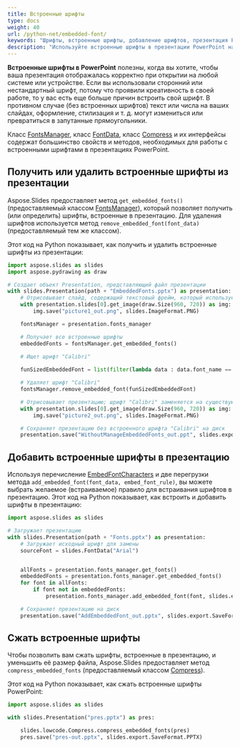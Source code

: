 ```yaml
---
title: Встроенные шрифты
type: docs
weight: 40
url: /python-net/embedded-font/
keywords: "Шрифты, встроенные шрифты, добавление шрифтов, презентация PowerPoint, Python, Aspose.Slides для Python через .NET"
description: "Используйте встроенные шрифты в презентации PowerPoint на Python"
---
```


**Встроенные шрифты в PowerPoint** полезны, когда вы хотите, чтобы ваша презентация отображалась корректно при открытии на любой системе или устройстве. Если вы использовали сторонний или нестандартный шрифт, потому что проявили креативность в своей работе, то у вас есть еще больше причин встроить свой шрифт. В противном случае (без встроенных шрифтов) текст или числа на ваших слайдах, оформление, стилизация и т. д. могут измениться или превратиться в запутанные прямоугольники.

Класс [FontsManager](https://reference.aspose.com/slides/python-net/aspose.slides/fontsmanager/), класс [FontData](https://reference.aspose.com/slides/python-net/aspose.slides/fontdata/), класс [Compress](https://reference.aspose.com/slides/python-net/aspose.slides.lowcode/compress/) и их интерфейсы содержат большинство свойств и методов, необходимых для работы с встроенными шрифтами в презентациях PowerPoint.

## **Получить или удалить встроенные шрифты из презентации**

Aspose.Slides предоставляет метод `get_embedded_fonts()` (предоставляемый классом [FontsManager](https://reference.aspose.com/slides/python-net/aspose.slides/fontsmanager/)), который позволяет получить (или определить) шрифты, встроенные в презентацию. Для удаления шрифтов используется метод `remove_embedded_font(font_data)` (предоставляемый тем же классом).

Этот код на Python показывает, как получить и удалить встроенные шрифты из презентации:

```python
import aspose.slides as slides
import aspose.pydrawing as draw

# Создает объект Presentation, представляющий файл презентации
with slides.Presentation(path + "EmbeddedFonts.pptx") as presentation:
    # Отрисовывает слайд, содержащий текстовый фрейм, который использует встроенный "FunSized"
    with presentation.slides[0].get_image(draw.Size(960, 720)) as img:
        img.save("picture1_out.png", slides.ImageFormat.PNG)

    fontsManager = presentation.fonts_manager

    # Получает все встроенные шрифты
    embeddedFonts = fontsManager.get_embedded_fonts()

    # Ищет шрифт "Calibri"
    
    funSizedEmbeddedFont = list(filter(lambda data : data.font_name == "Calibri", embeddedFonts))[0]

    # Удаляет шрифт "Calibri"
    fontsManager.remove_embedded_font(funSizedEmbeddedFont)

    # Отрисовывает презентацию; шрифт "Calibri" заменяется на существующий
    with presentation.slides[0].get_image(draw.Size(960, 720)) as img:
        img.save("picture2_out.png", slides.ImageFormat.PNG)

    # Сохраняет презентацию без встроенного шрифта "Calibri" на диск
    presentation.save("WithoutManageEmbeddedFonts_out.ppt", slides.export.SaveFormat.PPT)
```

## **Добавить встроенные шрифты в презентацию**

Используя перечисление [EmbedFontCharacters](https://reference.aspose.com/slides/python-net/aspose.slides.export/embedfontcharacters/) и две перегрузки метода `add_embedded_font(font_data, embed_font_rule)`, вы можете выбрать желаемое (встраиваемое) правило для встраивания шрифтов в презентацию. Этот код на Python показывает, как встроить и добавить шрифты в презентацию:

```python
import aspose.slides as slides

# Загружает презентацию
with slides.Presentation(path + "Fonts.pptx") as presentation:
    # Загружает исходный шрифт для замены
    sourceFont = slides.FontData("Arial")


    allFonts = presentation.fonts_manager.get_fonts()
    embeddedFonts = presentation.fonts_manager.get_embedded_fonts()
    for font in allFonts:
        if font not in embeddedFonts:
            presentation.fonts_manager.add_embedded_font(font, slides.export.EmbedFontCharacters.ALL)

    # Сохраняет презентацию на диск
    presentation.save("AddEmbeddedFont_out.pptx", slides.export.SaveFormat.PPTX)
```

## **Сжать встроенные шрифты**

Чтобы позволить вам сжать шрифты, встроенные в презентацию, и уменьшить её размер файла, Aspose.Slides предоставляет метод `compress_embedded_fonts` (предоставляемый классом [Compress](https://reference.aspose.com/slides/python-net/aspose.slides.lowcode/compress/)).

Этот код на Python показывает, как сжать встроенные шрифты PowerPoint:

```python
import aspose.slides as slides

with slides.Presentation("pres.pptx") as pres:

    slides.lowcode.Compress.compress_embedded_fonts(pres)
    pres.save("pres-out.pptx", slides.export.SaveFormat.PPTX)
```